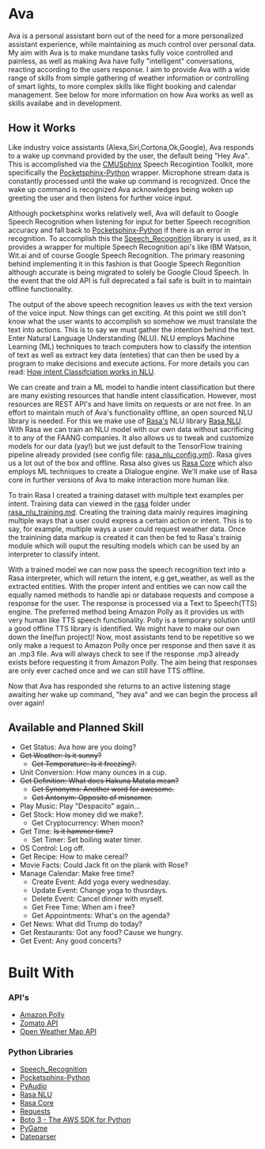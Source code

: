 # Ava

Ava is a personal assistant born out of the need for a more personalized assistant experience, while maintaining as much control over personal data. My aim with Ava is to make mundane tasks fully voice controlled and painless, as well as making Ava have fully "intelligent" conversations, reacting according to the users response. I aim to provide Ava with a wide range of skills from simple gathering of weather information or controlling of smart lights, to more complex skills like flight booking and calendar management. See below for more information on how Ava works as well as skills availabe and in development.

## How it Works

Like industry voice assistants (Alexa,Siri,Cortona,Ok,Google), Ava responds to a wake up command provided by the user, the default being "Hey Ava". This is accomplished via the [CMUSphinx](https://cmusphinx.github.io/) Speech Recogintion Toolkit, more specifically the [Pocketsphinx-Python](https://github.com/cmusphinx/pocketsphinx-python) wrapper. Microphone stream data is constantly processed until the wake up command is recognized. Once the wake up command is recognized Ava acknowledges being woken up greeting the user and then listens for further voice input.

Although pocketsphinx works relatively well, Ava will default to Google Speech Recognition when listening for input for better Speech recognition accuracy and fall back to [Pocketsphinx-Python](https://github.com/cmusphinx/pocketsphinx-python) if there is an error in recognition. To accomplish this the [Speech_Recognition](https://github.com/Uberi/speech_recognition) library is used, as it provides a wrapper for multiple Speech Recognition api's like IBM Watson, Wit.ai and of course Google Speech Recognition. The primary reasoning behind implementing it in this fashion is that Google Speech Regonition although accurate is being migrated to solely be Google Cloud Speech. In the event that the old API is full deprecated a fail safe is built in to maintain offline functionality.

The output of the above speech recognition leaves us with the text version of the voice input. Now things can get exciting. At this point we still don't know what the user wants to accomplish so somehow we must translate the text into actions. This is to say we must gather the intention behind the text. Enter Natural Language Understanding (NLU). NLU employs Machine Learning (ML) techniques to teach computers how to classify the intention of text as well as extract key data (enteties) that can then be used by a program to make decisions and execute actions. For more details you can read: [How intent Classifciation works in NLU](https://mrbot.ai/blog/natural-language-processing/understanding-intent-classification/).

We can create and train a ML model to handle intent classification but there are many existing resources that handle intent classification. However, most resources are REST API's and have limits on requests or are not free. In an effort to maintain much of Ava's functionality offline, an open sourced NLU library is needed. For this we make use of [Rasa's](https://rasa.com/) NLU library [Rasa NLU](https://rasa.com/docs/nlu/). With Rasa we can train an NLU model with our own data without sacrificing it to any of the FAANG companies. It also allows us to tweak and customize models for our data (yay!) but we just default to the TensorFlow training pipeline already provided (see config file: [rasa_nlu_config.yml](https://github.com/jmcnab57/Ava/blob/master/rasa/rasa_nlu_config.yml)). Rasa gives us a lot out of the box and offline. Rasa also gives us [Rasa Core](https://rasa.com/docs/core/) which also employs ML techniques to create a Dialogue engine. We'll make use of Rasa core in further versions of Ava to make interaction more human like.

To train Rasa I created a training dataset with multiple text examples per intent. Training data can viewed in the [rasa](https://github.com/jmcnab57/Ava/tree/master/rasa) folder under [rasa_nlu_training.md](https://github.com/jmcnab57/Ava/blob/master/rasa/rasa_nlu_training.md). Creating the training data mainly requires imagining multiple ways that a user could express a certain action or intent. This is to say, for example, multiple ways a user could request weather data. Once the trainining data markup is created it can then be fed to Rasa's trainig module which will ouput the resulting models which can be used by an interpreter to classify intent.

With a trained model we can now pass the speech recognition text into a Rasa interpreter, which will return the intent, e.g get_weather, as well as the extracted entities. With the proper intent and entities we can now call the equally named methods to handle api or database requests and compose a response for the user. The response is processed via a Text to Speech(TTS) engine. The preferred method being Amazon Polly as it provides us with very human like TTS speech functionality. Polly is a temporary solution until a good offline TTS library is identified. We might have to make our own down the line(fun project)! Now, most assistants tend to be repetitive so we only make a request to Amazon Polly once per response and then save it as an .mp3 file. Ava will always check to see if the response .mp3 already exists before requesting it from Amazon Polly. The aim being that responses are only ever cached once and we can still have TTS offline.

Now that Ava has responded she returns to an active listening stage awaiting her wake up command, "hey ava" and we can begin the process all over again!

## Available and Planned Skill

- Get Status: Ava how are you doing?
- ~~Get Weather: Is it sunny?~~
  - ~~Get Temperature: Is it freezing?.~~
- Unit Conversion: How many ounces in a cup.
- ~~Get Definition: What does Hakuna Matata mean?~~
  - ~~Get Synonyms: Another word for awesome.~~
  - ~~Get Antonym: Opposite of misnomer.~~
- Play Music: Play "Despacito" again...
- Get Stock: How money did we make?.
  - Get Cryptocurrency: When moon?
- Get Time: ~~Is it hammer time?~~
  - Set Timer: Set boiling water timer.
- OS Control: Log off.
- Get Recipe: How to make cereal?
- Movie Facts: Could Jack fit on the plank with Rose?
- Manage Calendar: Make free time?
  - Create Event: Add yoga every wednesday.
  - Update Event: Change yoga to thusrdays.
  - Delete Event: Cancel dinner with myself.
  - Get Free Time: When am i free?
  - Get Appointments: What's on the agenda?
- Get News: What did Trump do today?
- Get Restaurants: Got any food? Cause we hungry.
- Get Event: Any good concerts?

# Built With

### API's

- [Amazon Polly](https://aws.amazon.com/polly/)
- [Zomato API](https://developers.zomato.com/documentation#/)
- [Open Weather Map API](https://openweathermap.org/api)

### Python Libraries

- [Speech_Recognition](https://github.com/Uberi/speech_recognition)
- [Pocketsphinx-Python](https://github.com/cmusphinx/pocketsphinx-python)
- [PyAudio](https://people.csail.mit.edu/hubert/pyaudio/)
- [Rasa NLU](https://github.com/RasaHQ/rasa_nlu)
- [Rasa Core](https://github.com/RasaHQ/rasa_core)
- [Requests](http://docs.python-requests.org/en/master/)
- [Boto 3 - The AWS SDK for Python](https://github.com/boto/boto3)
- [PyGame](https://www.pygame.org/news)
- [Dateparser](https://github.com/scrapinghub/dateparser/blob/master/docs/index.rst)
